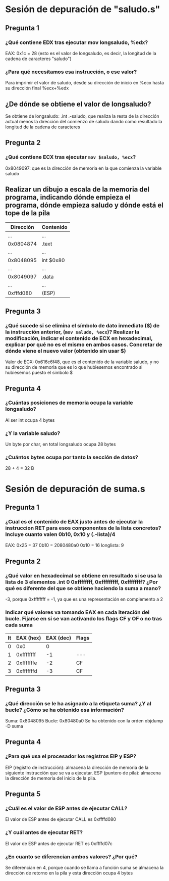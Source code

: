 # Sesión de depuración de "saludo.s"


## Pregunta 1
### ¿Qué contiene EDX tras ejecutar mov longsaludo, %edx?
EAX: 0x1c = 28 (esto es el valor de longsaludo, es decir, la longitud de la cadena de caracteres "saludo")

### ¿Para qué necesitamos esa instrucción, o ese valor?
Para imprimir el valor de saludo, desde su dirección de inicio en %ecx hasta su dirección final %ecx+%edx

## ¿De dónde se obtiene el valor de longsaludo?
Se obtiene de longsaludo: .int	.-saludo, que realiza la resta de la dirección actual menos la dirección del comienzo de saludo dando como resultado la longitud de la cadena de caracteres


## Pregunta 2
### ¿Qué contiene ECX tras ejecutar `mov $saludo, %ecx`?
0x8049097: que es la dirección de memoria en la que comienza la variable saludo

## Realizar un dibujo a escala de la memoria del programa, indicando dónde empieza el programa, dónde empieza saludo y dónde está el tope de la pila

|Dirección|Contenido|
|---|---|
| ...| ... |
|0x0804874| .text |
| ... | ... |
|0x8048095|int $0x80|
| ... | ... |
|0x8049097| .data |
|...|...|
|0xfffd080| (ESP)|


## Pregunta 3
### ¿Qué sucede si se elimina el símbolo de dato inmediato ($) de la instrucción anterior, (`mov saludo, %ecx`)? Realizar la modificación, indicar el contenido de ECX en hexadecimal, explicar por qué no es el mismo en ambos casos. Concretar de dónde viene el nuevo valor (obtenido sin usar $)
Valor de ECX: 0x616c6f48, que es el contenido de la variable saludo, y no su dirección de memoria que es lo que hubiesemos encontrado si hubiesemos puesto el simbolo $


## Pregunta 4
### ¿Cuántas posiciones de memoria ocupa la variable longsaludo?
Al ser int ocupa 4 bytes

### ¿Y la variable saludo?
Un byte por char, en total longsaludo ocupa 28 bytes

### ¿Cuántos bytes ocupa por tanto la sección de datos?
28 + 4 = 32 B


# Sesión de depuración de suma.s


## Pregunta 1
### ¿Cual es el contenido de EAX justo antes de ejecutar la instruccion RET para esos componentes de la lista concretos? Incluye cuanto valen 0b10, 0x10 y (.-lista)/4
EAX: 0x25 = 37
0b10 = 2080480a0
0x10 =  16
longlista: 9


## Pregunta 2
### ¿Qué valor en hexadecimal se obtiene en resultado si se usa la lista de 3 elementos .int 0 0xffffffff, 0xfffffffff, 0xffffffff? ¿Por qué es diferente del que se obtiene haciendo la suma a mano?
-3, porque 0xffffffff = -1, ya que es una representación en complemento a 2

### Indicar qué valores va tomando EAX en cada iteración del bucle. Fijarse en si se van activando los flags CF y OF o no tras cada suma
|It|EAX (hex)|EAX (dec)|Flags|
|---|---|---|---|
|0|0x0|0||
|1|0xffffffff|-1|---|
|2|0xfffffffe|-2|CF|
|3|0xfffffffd|-3|CF|


## Pregunta 3
### ¿Qué dirección se le ha asignado a la etiqueta suma? ¿Y al bucle? ¿Cómo se ha obtenido esa información?
Suma: 0x8048095
Bucle: 0x80480a0
Se ha obtenido con la orden objdump -D suma


## Pregunta 4
### ¿Para qué usa el procesador los registros EIP y ESP?
EIP (registro de instrucción): almacena la dirección de memoria de la siguiente instrucción que se va a ejecutar.
ESP (puntero de pila): almacena la dirección de memoria del inicio de la pila.


## Pregunta 5
### ¿Cuál es el valor de ESP antes de ejecutar CALL?
El valor de ESP antes de ejecutar CALL es 0xffffd080

### ¿Y cuál antes de ejecutar RET?
El valor de ESP antes de ejecutar RET es 0xffffd07c

### ¿En cuanto se diferencian ambos valores? ¿Por qué?
Se diferencian en 4, porque cuando se llama a función suma se almacena la dirección de retorno en la pila y esta dirección ocupa 4 bytes
